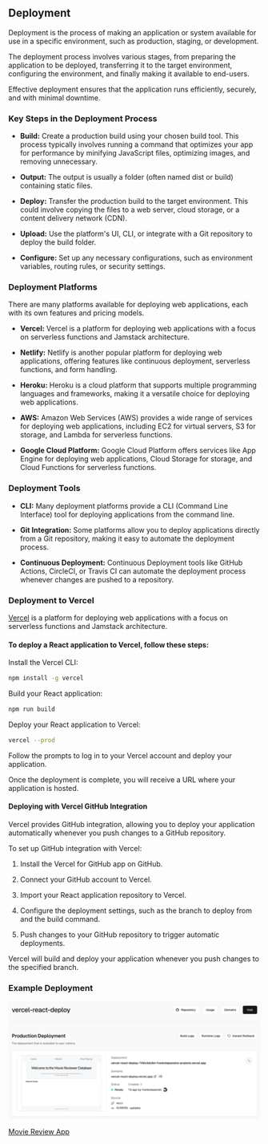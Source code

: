 ## Deployment

Deployment is the process of making an application or system available for use in a specific environment, 
such as production, staging, or development. 

The deployment process involves various stages, from preparing the application to be deployed, 
transferring it to the target environment, configuring the environment, 
and finally making it available to end-users. 

Effective deployment ensures that the application runs efficiently, securely, and with minimal downtime.

### Key Steps in the Deployment Process

- **Build:** Create a production build using your chosen build tool. 
This process typically involves running a command that optimizes your app for performance by minifying 
JavaScript files, optimizing images, and removing unnecessary.

- **Output:** The output is usually a folder (often named dist or build) containing static files.

- **Deploy:** Transfer the production build to the target environment.
This could involve copying the files to a web server, cloud storage, or a content delivery network (CDN).

- **Upload:** Use the platform's UI, CLI, or integrate with a Git repository to deploy the build folder.

- **Configure:** Set up any necessary configurations, such as environment variables, routing rules, or security settings.

### Deployment Platforms

There are many platforms available for deploying web applications, each with its own features and pricing models.

- **Vercel:** Vercel is a platform for deploying web applications with a focus on serverless functions and Jamstack architecture.

- **Netlify:** Netlify is another popular platform for deploying web applications, offering features like continuous deployment, serverless functions, and form handling.

- **Heroku:** Heroku is a cloud platform that supports multiple programming languages and frameworks, making it a versatile choice for deploying web applications.

- **AWS:** Amazon Web Services (AWS) provides a wide range of services for deploying web applications, including EC2 for virtual servers, S3 for storage, and Lambda for serverless functions.

- **Google Cloud Platform:** Google Cloud Platform offers services like App Engine for deploying web applications, Cloud Storage for storage, and Cloud Functions for serverless functions.

### Deployment Tools

- **CLI:** Many deployment platforms provide a CLI (Command Line Interface) tool for deploying applications from the command line.

- **Git Integration:** Some platforms allow you to deploy applications directly from a Git repository, making it easy to automate the deployment process.

- **Continuous Deployment:** Continuous Deployment tools like GitHub Actions, CircleCI, or Travis CI can automate the deployment process whenever changes are pushed to a repository.

### Deployment to Vercel

[Vercel](https://vercel.com/) is a platform for deploying web applications with a focus on serverless functions and Jamstack architecture.

#### To deploy a React application to Vercel, follow these steps: ####

Install the Vercel CLI:

```bash 
npm install -g vercel
```

Build your React application:

```bash
npm run build
```

Deploy your React application to Vercel:

```bash
vercel --prod
```

Follow the prompts to log in to your Vercel account and deploy your application.

Once the deployment is complete, you will receive a URL where your application is hosted.

#### Deploying with Vercel GitHub Integration ####

Vercel provides GitHub integration, allowing you to deploy your application automatically whenever you push changes to a GitHub repository.

To set up GitHub integration with Vercel:

1. Install the Vercel for GitHub app on GitHub.

2. Connect your GitHub account to Vercel.

3. Import your React application repository to Vercel.

4. Configure the deployment settings, such as the branch to deploy from and the build command.

5. Push changes to your GitHub repository to trigger automatic deployments.

Vercel will build and deploy your application whenever you push changes to the specified branch.

### Example Deployment

![Vercel Deployment](vercel-deployment.png)

[Movie Review App](https://vercel-react-deploy.vercel.app/)

